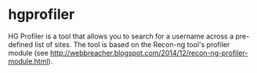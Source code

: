 # hgprofiler
HG Profiler is a tool that allows you to search for a username across a pre-defined list of sites. 
The tool is based on the Recon-ng tool's profiler module (see http://webbreacher.blogspot.com/2014/12/recon-ng-profiler-module.html).
